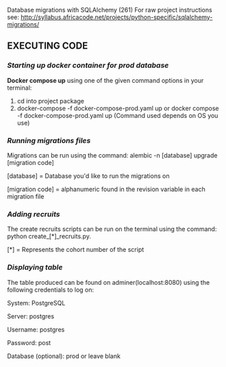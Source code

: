 Database migrations with SQLAlchemy (261)
For raw project instructions see: http://syllabus.africacode.net/projects/python-specific/sqlalchemy-migrations/
## **EXECUTING CODE**

### **_Starting up docker container for prod database_**

**Docker compose up** using one of the given command options in your terminal:
1. cd into project package
2. docker-compose -f docker-compose-prod.yaml up
                    or
   docker compose -f docker-compose-prod.yaml up
   (Command used depends on OS you use)
   
### **_Running migrations files_**
Migrations can be run using the command: alembic -n [database] upgrade [migration code]

[database] = Database you'd like to run the migrations on

[migration code] = alphanumeric found in the revision variable in each migration file

### **_Adding recruits_**

The create recruits scripts can be run on the terminal using the command: python create_[*]_recruits.py.

[*] = Represents the cohort number of the script

### **_Displaying table_**

The table produced can be found on adminer(localhost:8080) using the following credentials to log on:

System: PostgreSQL

Server: postgres

Username: postgres

Password: post

Database (optional): prod or leave blank